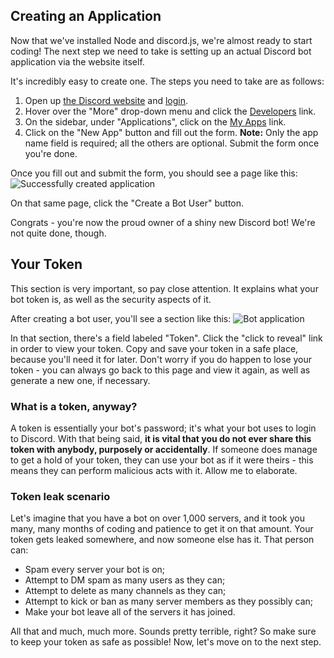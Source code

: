 ## Creating an Application

Now that we've installed Node and discord.js, we're almost ready to start coding! The next step we need to take is setting up an actual Discord bot application via the website itself.

It's incredibly easy to create one. The steps you need to take are as follows:

1. Open up [the Discord website](https://discordapp.com/) and [login](https://discordapp.com/login).
2. Hover over the "More" drop-down menu and click the [Developers](https://discordapp.com/developers/docs/intro) link.
3. On the sidebar, under "Applications", click on the [My Apps](https://discordapp.com/developers/applications/me) link.
4. Click on the "New App" button and fill out the form. **Note:** Only the app name field is required; all the others are optional. Submit the form once you're done.

Once you fill out and submit the form, you should see a page like this:
![Successfully created application](http://i.imgur.com/jnE3tVM.png)

On that same page, click the "Create a Bot User" button.

Congrats - you're now the proud owner of a shiny new Discord bot! We're not quite done, though.

## Your Token


<p class="danger">This section is very important, so pay close attention. It explains what your bot token is, as well as the security aspects of it.</p>


After creating a bot user, you'll see a section like this:
![Bot application](http://i.imgur.com/E1CZqFT.png)

In that section, there's a field labeled "Token". Click the "click to reveal" link in order to view your token. Copy and save your token in a safe place, because you'll need it for later. Don't worry if you do happen to lose your token - you can always go back to this page and view it again, as well as generate a new one, if necessary.

### What is a token, anyway?

A token is essentially your bot's password; it's what your bot uses to login to Discord. With that being said, **it is vital that you do not ever share this token with anybody, purposely or accidentally**. If someone does manage to get a hold of your token, they can use your bot as if it were theirs - this means they can perform malicious acts with it. Allow me to elaborate.

### Token leak scenario

Let's imagine that you have a bot on over 1,000 servers, and it took you many, many months of coding and patience to get it on that amount. Your token gets leaked somewhere, and now someone else has it. That person can:

* Spam every server your bot is on;
* Attempt to DM spam as many users as they can;
* Attempt to delete as many channels as they can;
* Attempt to kick or ban as many server members as they possibly can;
* Make your bot leave all of the servers it has joined.

All that and much, much more. Sounds pretty terrible, right? So make sure to keep your token as safe as possible! Now, let's move on to the next step.
